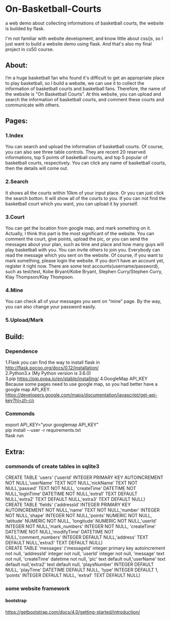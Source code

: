 # On-Basketball-Courts
a web demo about collecting informations of basketball courts, the website is builded by flask.
<br>

I'm not familiar with website development, and know little about css/js, so I just want to build a website demo using flask.
And that's also my final project in cs50 course.
<br>
## About:
I’m a huge basketball fan who found it's difficult to get an appropriate place to play basketball, so I build a website, we can use it to collect the information of basketball courts and basketball fans. Therefore, the name of the website is "On Basketball Courts”. At this website, you can upload and search the information of basketball courts, and comment these courts and communicate with others.


## Pages:
### 1.Index
You can search and upload the information of basketball courts. Of course, you can also see three table controls. They are recent 20 reserved informations, top 5 points of basketball courts, and top 5 popular of basketball courts, respectively. You can click any name of basketball courts, then the details will come out.
### 2.Search
It shows all the courts within 10km of your input place. Or you can just click the search botton. It will show all of the courts to you. If you can not find the basketball court which you want, you can upload it by yourself.
### 3.Court
You can get the location from google map, and mark something on it. Actually, I think this part is the most significant of the website. You can comment the court, give points, upload the pic, or you can send the messages about your plan, such as time and place and how many guys will play basketball with you. You can invite others to join you. Everybody can read the message which you sent on the website. Of course, if you want to mark something, please login the website. If you don’t have an account yet, register it right now. There are some test accounts(username/password), such as test/test, Kobe Bryant/Kobe Bryant, Stephen Curry/Stephen Curry, Klay Thompson/Klay Thompson.
### 4.Mine
You can check all of your messages you sent on “mine” page. By the way, you can also change your password easily.
### 5.Upload/Mark

## Build:
### Dependence
1.Flask you can find the way to install flask in http://flask.pocoo.org/docs/0.12/installation/
<br>
2.Python3.x (My Python version is 3.6.0)
<br>
3.pip https://pip.pypa.io/en/stable/installing/
4.GoogleMap API_KEY  <br>
Because some pages need to use google map, so you had better have a google map API_KEY.
<br>
https://developers.google.com/maps/documentation/javascript/get-api-key?hl=zh-cn

### Commonds
export API_KEY="your googlemap API_KEY" <br>
pip install --user -r requirements.txt  <br>
flask run <br>

## Extra:
### commonds of create tables in sqlite3  
CREATE TABLE 'users' ('userId' INTEGER PRIMARY KEY AUTOINCREMENT NOT NULL,'userName' TEXT NOT NULL,'nickName' TEXT NOT NULL,'passwd' TEXT NOT NULL, 'createTime' DATETIME NOT NULL,'loginTime' DATETIME NOT NULL,'extra1' TEXT DEFAULT NULL,'extra2' TEXT DEFAULT NULL,'extra3' TEXT DEFAULT NULL)
<br>
CREATE TABLE 'fields' ('addressId' INTEGER PRIMARY KEY AUTOINCREMENT NOT NULL,'name' TEXT NOT NULL,'number' INTEGER NOT NULL,'shape' INTEGER NOT NULL,'points' NUMERIC NOT NULL, 'latitude' NUMERIC NOT NULL, 'longitude' NUMERIC NOT NULL,'userId' INTEGER NOT NULL,'mark_numbers' INTEGER NOT NULL, 'createTime' DATETIME NOT NULL,'modifyTime' DATETIME NOT NULL,'comment_numbers' INTEGER DEFAULT NULL,'address' TEXT DEFAULT NULL,'extra3' TEXT DEFAULT NULL)
<br>
CREATE TABLE 'messages' ('messageId' integer primary key autoincrement not null, 'addressId' integer not null, 'userId' integer not null, 'message' text not null, 'createTime' datetime not null, 'pic' text default null,'userName' text default null,'extra2' text default null, 'playsNumber' INTEGER DEFAULT NULL, 'playTime' DATETIME DEFAULT NULL, 'type' INTEGER DEFAULT 1, 'points' INTEGER DEFAULT NULL, 'extra1' TEXT DEFAULT NULL)
<br>

### some website framework
#### bootstrap
https://getbootstrap.com/docs/4.0/getting-started/introduction/
